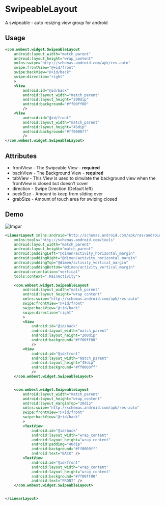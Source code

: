SwipeableLayout
==============

A swipeable - auto resizing view group for android

Usage
---

```xml
<com.wmbest.widget.SwipeableLayout
    android:layout_width="match_parent"
    android:layout_height="wrap_content"
    xmlns:swipe="http://schemas.android.com/apk/res-auto"
    swipe:frontView="@+id/front"
    swipe:backView="@+id/back"
    swipe:direction="right"
    >
    <View
        android:id="@id/back"
        android:layout_width="match_parent"
        android:layout_height="200dip"
        android:background="#ff00ff00"
        />
    <View
        android:id="@id/front"
        android:layout_width="match_parent"
        android:layout_height="45dip"
        android:background="#ff0000ff"
        />
</com.wmbest.widget.SwipeableLayout>
```

Attributes
---
 * frontView - The Swipeable View - **required**
 * backView  - The Background View - **required**
 * tabView - This View is used to simulate the background view 
    when the frontView is closed but doesn't cover
 * direction - Swipe Direction (Default left)
 * peekSize - Amount to keep from sliding over
 * grabSize - Amount of touch area for swiping closed

Demo
---
![Imgur](http://i.imgur.com/mmHBRob.gif)

```xml
<LinearLayout xmlns:android="http://schemas.android.com/apk/res/android"
    xmlns:tools="http://schemas.android.com/tools"
    android:layout_width="match_parent"
    android:layout_height="match_parent"
    android:paddingLeft="@dimen/activity_horizontal_margin"
    android:paddingRight="@dimen/activity_horizontal_margin"
    android:paddingTop="@dimen/activity_vertical_margin"
    android:paddingBottom="@dimen/activity_vertical_margin"
    android:orientation="vertical"
    tools:context=".MainActivity">

    <com.wmbest.widget.SwipeableLayout
        android:layout_width="match_parent"
        android:layout_height="wrap_content"
        xmlns:swipe="http://schemas.android.com/apk/res-auto"
        swipe:frontView="@+id/front"
        swipe:backView="@+id/back"
        swipe:direction="right"
        >
        <View
            android:id="@id/back"
            android:layout_width="match_parent"
            android:layout_height="200dip"
            android:background="#ff00ff00"
            />
        <View
            android:id="@id/front"
            android:layout_width="match_parent"
            android:layout_height="45dip"
            android:background="#ff0000ff"
            />
    </com.wmbest.widget.SwipeableLayout>


    <com.wmbest.widget.SwipeableLayout
        android:layout_width="match_parent"
        android:layout_height="wrap_content"
        android:layout_marginTop="20dip"
        xmlns:swipe="http://schemas.android.com/apk/res-auto"
        swipe:frontView="@+id/front"
        swipe:backView="@+id/back"
        >
        <TextView
            android:id="@id/back"
            android:layout_width="wrap_content"
            android:layout_height="wrap_content"
            android:padding="40dip"
            android:background="#ff0000ff"
            android:text="BACK" />
        <TextView
            android:id="@id/front"
            android:layout_width="wrap_content"
            android:layout_height="wrap_content"
            android:background="#7f00ff00"
            android:text="FRONT" />
    </com.wmbest.widget.SwipeableLayout>


</LinearLayout>
```
